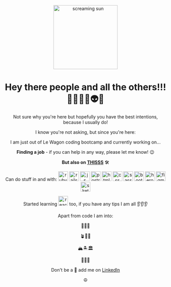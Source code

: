   
<p align="center"> <img src='https://user-images.githubusercontent.com/29962880/158429322-371f3989-892f-4636-8365-78ac5bd4082a.gif' alt='screaming sun' width="200" height="200"> </p>

<h1 align="center">  Hey there people and all the others!!! 🐶🐱🐹🐻👽🤖 </h1>

<div align="center">
  Not sure why you're here but hopefully you have the best intentions, because I usually do!


  <p> I know you're not asking, but since you're here: </p>

  I am just out of Le Wagon coding bootcamp and currently working on...

  **Finding a job** - if you can help in any way, please let me know! 😉

  **But also on [THISSS](https://github.com/alexibee/wheelp "Wheelp")** 🛠 

  Can do stuff in and with:
  <img src='https://user-images.githubusercontent.com/29962880/158440611-94e6dffd-d964-4331-a899-433ea4e8457a.svg' alt='ruby' width="30" height="30">
  <img src='https://user-images.githubusercontent.com/29962880/158440596-414aa9ac-b05c-4be8-9226-2d172a030ae7.svg' alt='rails' width="30" height="30">
  <img src='https://user-images.githubusercontent.com/29962880/158440609-4286eea2-fd65-4c15-ab73-5175e58d695e.svg' alt='js' width="30" height="30">
  <img src='https://user-images.githubusercontent.com/29962880/158440598-569c12c4-4707-4753-ac1f-c7a6219f11dc.svg' alt='postresql' width="30" height="30">
  <img src='https://user-images.githubusercontent.com/29962880/158440599-a0f9f61f-0810-4300-9f09-c2d3e9383ffa.svg' alt='html' width="30" height="30">
  <img src='https://user-images.githubusercontent.com/29962880/158440600-e3ad5e2f-2c47-45a8-bf2c-edb83d16b318.svg' alt='css' width="30" height="30">
  <img src='https://user-images.githubusercontent.com/29962880/158440603-29981004-5f66-4d53-8128-243fa0216a2e.svg' alt='sass' width="30" height="30">
  <img src='https://user-images.githubusercontent.com/29962880/158440604-ab79e3b0-15f5-4bc9-bc0b-b5e1d1d402c4.svg' alt='bootstrap' width="30" height="30">
  <img src='https://user-images.githubusercontent.com/29962880/158440597-affbb50d-320b-4c9f-8641-6d70c7c2df08.svg' alt='heroku' width="30" height="30">
  <img src='https://user-images.githubusercontent.com/29962880/158440593-0fc0deb6-5073-4ea9-910e-118c961cd8af.svg' alt='figma' width="30" height="30"> <img src='https://user-images.githubusercontent.com/29962880/158440594-2d9725c7-1b31-4d70-a8a9-6b89c371919b.svg' alt='sketch' width="30" height="30">

  Started learning <img src='https://user-images.githubusercontent.com/29962880/158440607-3337dc91-c8df-4227-a167-611e185ccba6.svg' alt='react' width="30" height="30"> too, if you have any tips I am all 👂👂👂

  Apart from code I am into:
  <p> 🎼🎸🥁 </p>
  <p> 🪴🌿🍃 </p>
  <p> 🏔🏝🏛 </p>
  <p> 🧩🧩🧩 </p>
  
  Don't be a 👻 add me on [LinkedIn](https://www.linkedin.com/in/aleksejs-brehovs-21177787 "LinkedIn profile") 

  ☮️
 </div>
